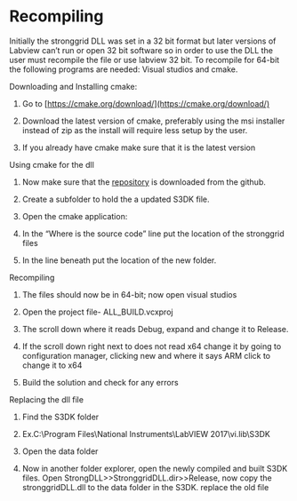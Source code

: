 ﻿# Recompiling
Initially the stronggrid DLL was set in a 32 bit format but later versions of Labview can’t run or open 32 bit software so in order to use the DLL the user must recompile the file or use labview 32 bit. To recompile for 64-bit the following programs are needed: Visual studios and cmake.

  

Downloading and Installing cmake:

1.  Go to [https://cmake.org/download/](https://cmake.org/download/)
    
2.  Download the latest version of cmake, preferably using the msi installer instead of zip as the install will require less setup by the user.
    

1.  If you already have cmake make sure that it is the latest version
    

Using cmake for the dll

1.  Now make sure that the [repository](https://github.com/ALSETLab/S3DK-STRONGgrid) is downloaded from the github.
    
2.  Create a subfolder to hold the a updated S3DK file.
    
3.  Open the cmake application:
    

1.  In the “Where is the source code” line put the location of the stronggrid files
    
2.  In the line beneath put the location of the new folder.
    

Recompiling

1.  The files should now be in 64-bit; now open visual studios
    
2.  Open the project file- ALL_BUILD.vcxproj
    
3.  The scroll down where it reads Debug, expand and change it to Release.
    

1.  If the scroll down right next to does not read x64 change it by going to configuration manager, clicking new and where it says ARM click to change it to x64
    

5.  Build the solution and check for any errors
    

Replacing the dll file

1.  Find the S3DK folder
    

1.  Ex.C:\Program Files\National Instruments\LabVIEW 2017\vi.lib\S3DK
    

3.  Open the data folder
    
4.  Now in another folder explorer, open the newly compiled and built S3DK files. Open StrongDLL>>StronggridDLL.dir>>Release, now copy the stronggridDLL.dll to the data folder in the S3DK. replace the old file

